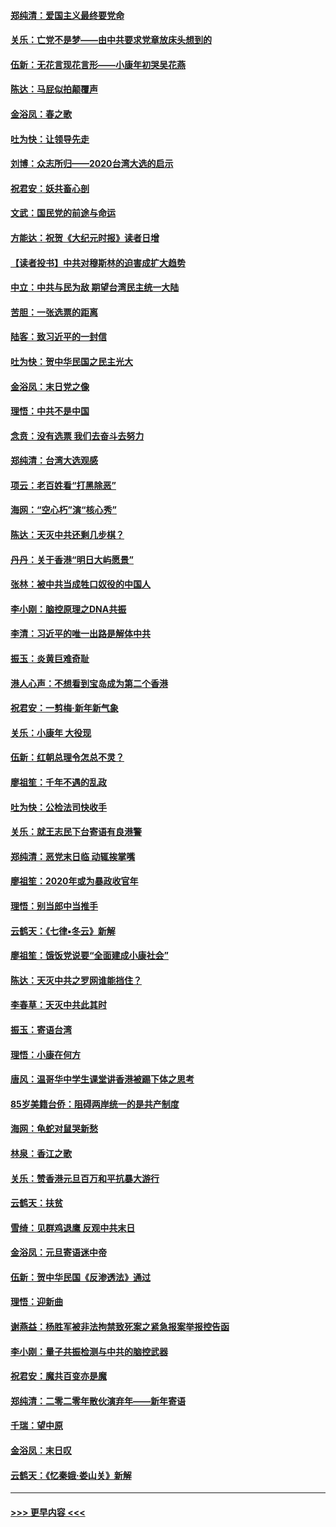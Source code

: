 #### [郑纯清：爱国主义最终要党命](../pages/nsc993/n11802197.md?t=01191055) 
#### [关乐：亡党不是梦——由中共要求党章放床头想到的](../pages/nsc993/n11802156.md?t=01191055) 
#### [伍新：无花言现花言形——小康年初哭吴花燕](../pages/nsc993/n11800044.md?t=01191055) 
#### [陈达：马屁似拍颠覆声](../pages/nsc993/n11800010.md?t=01191055) 
#### [金浴凤：春之歌](../pages/nsc993/n11797687.md?t=01191055) 
#### [吐为快：让领导先走](../pages/nsc993/n11797512.md?t=01191055) 
#### [刘博：众志所归——2020台湾大选的启示](../pages/nsc993/n11796878.md?t=01191055) 
#### [祝君安：妖共畜心剖](../pages/nsc993/n11794273.md?t=01191055) 
#### [文武：国民党的前途与命运](../pages/nsc993/n11794198.md?t=01191055) 
#### [方能达：祝贺《大纪元时报》读者日增](../pages/nsc993/n11793807.md?t=01191055) 
#### [【读者投书】中共对穆斯林的迫害成扩大趋势](../pages/nsc993/n11791371.md?t=01191055) 
#### [中立：中共与民为敌 期望台湾民主统一大陆](../pages/nsc993/n11790392.md?t=01191055) 
#### [苦胆：一张选票的距离](../pages/nsc993/n11788914.md?t=01191055) 
#### [陆客：致习近平的一封信](../pages/nsc993/n11788867.md?t=01191055) 
#### [吐为快：贺中华民国之民主光大](../pages/nsc993/n11788618.md?t=01191055) 
#### [金浴凤：末日党之像](../pages/nsc993/n11787475.md?t=01191055) 
#### [理悟：中共不是中国](../pages/nsc993/n11787463.md?t=01191055) 
#### [念贲：没有选票  我们去奋斗去努力](../pages/nsc993/n11787398.md?t=01191055) 
#### [郑纯清：台湾大选观感](../pages/nsc993/n11786210.md?t=01191055) 
#### [项云：老百姓看“打黑除恶”](../pages/nsc993/n11785398.md?t=01191055) 
#### [海网：“空心朽”演“核心秀”](../pages/nsc993/n11783874.md?t=01191055) 
#### [陈达：天灭中共还剩几步棋？](../pages/nsc993/n11783719.md?t=01191055) 
#### [丹丹：关于香港“明日大屿愿景”](../pages/nsc993/n11783273.md?t=01191055) 
#### [张林：被中共当成牲口奴役的中国人](../pages/nsc993/n11782397.md?t=01191055) 
#### [李小刚：脑控原理之DNA共振](../pages/nsc993/n11780962.md?t=01191055) 
#### [李清：习近平的唯一出路是解体中共](../pages/nsc993/n11780866.md?t=01191055) 
#### [振玉：炎黄巨难奇耻](../pages/nsc993/n11779632.md?t=01191055) 
#### [港人心声：不想看到宝岛成为第二个香港](../pages/nsc993/n11778817.md?t=01191055) 
#### [祝君安：一剪梅‧新年新气象](../pages/nsc993/n11776340.md?t=01191055) 
#### [关乐：小康年 大役现](../pages/nsc993/n11774213.md?t=01191055) 
#### [伍新：红朝总理令怎总不灵？](../pages/nsc993/n11770813.md?t=01191055) 
#### [廖祖笙：千年不遇的乱政](../pages/nsc993/n11770373.md?t=01191055) 
#### [吐为快：公检法司快收手](../pages/nsc993/n11770359.md?t=01191055) 
#### [关乐：就王志民下台寄语有良港警](../pages/nsc993/n11769903.md?t=01191055) 
#### [郑纯清：恶党末日临 动辄挨掌嘴](../pages/nsc993/n11769356.md?t=01191055) 
#### [廖祖笙：2020年或为暴政收官年](../pages/nsc993/n11768216.md?t=01191055) 
#### [理悟：别当郎中当推手](../pages/nsc993/n11768243.md?t=01191055) 
#### [云鹤天：《七律▪冬云》新解](../pages/nsc993/n11768204.md?t=01191055) 
#### [廖祖笙：饿饭党说要“全面建成小康社会”](../pages/nsc993/n11767482.md?t=01191055) 
#### [陈达：天灭中共之罗网谁能挡住？](../pages/nsc993/n11767465.md?t=01191055) 
#### [李春草：天灭中共此其时](../pages/nsc993/n11767452.md?t=01191055) 
#### [振玉：寄语台湾](../pages/nsc993/n11767432.md?t=01191055) 
#### [理悟：小康在何方](../pages/nsc993/n11767394.md?t=01191055) 
#### [唐风：温哥华中学生课堂讲香港被踢下体之思考](../pages/nsc993/n11766848.md?t=01191055) 
#### [85岁美籍台侨：阻碍两岸统一的是共产制度](../pages/nsc993/n11765043.md?t=01191055) 
#### [海网：龟蛇对鼠哭新愁](../pages/nsc993/n11764895.md?t=01191055) 
#### [林泉：香江之歌](../pages/nsc993/n11764415.md?t=01191055) 
#### [关乐：赞香港元旦百万和平抗暴大游行](../pages/nsc993/n11764382.md?t=01191055) 
#### [云鹤天：扶贫](../pages/nsc993/n11764245.md?t=01191055) 
#### [雪绮：见群鸡退鹰  反观中共末日](../pages/nsc993/n11762112.md?t=01191055) 
#### [金浴凤：元旦寄语迷中帝](../pages/nsc993/n11761788.md?t=01191055) 
#### [伍新：贺中华民国《反渗透法》通过](../pages/nsc993/n11761994.md?t=01191055) 
#### [理悟：迎新曲](../pages/nsc993/n11761152.md?t=01191055) 
#### [谢燕益：杨胜军被非法拘禁致死案之紧急报案举报控告函](../pages/nsc993/n11756134.md?t=01191055) 
#### [李小刚：量子共振检测与中共的脑控武器](../pages/nsc993/n11754518.md?t=01191055) 
#### [祝君安：魔共百变亦是魔](../pages/nsc993/n11754469.md?t=01191055) 
#### [郑纯清：二零二零年散伙演弃年——新年寄语](../pages/nsc993/n11754195.md?t=01191055) 
#### [千瑞：望中原](../pages/nsc993/n11754159.md?t=01191055) 
#### [金浴凤：末日叹](../pages/nsc993/n11752359.md?t=01191055) 
#### [云鹤天：《忆秦娥‧娄山关》新解](../pages/nsc993/n11752348.md?t=01191055) 

----
#### [ >>> 更早内容 <<< ](../indexes/nsc993-earlier.md)
